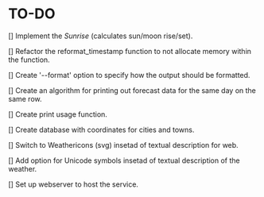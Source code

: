 # TO-DO

[] Implement the *Sunrise* (calculates sun/moon rise/set).

[] Refactor the reformat_timestamp function to not allocate memory within the function.

[] Create '--format' option to specify how the output should be formatted.

[] Create an algorithm for printing out forecast data for the same day on the same row.

[] Create print usage function.

[] Create database with coordinates for cities and towns.

[] Switch to Weathericons (svg) insetad of textual description for web.

[] Add option for Unicode symbols insetad of textual description of the weather.

[] Set up webserver to host the service.
